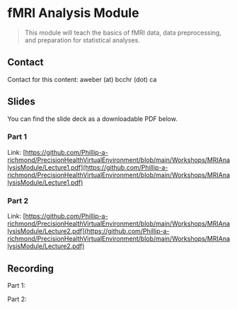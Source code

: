 # fMRI Analysis Module

> This module will teach the basics of fMRI data, data preprocessing, and preparation for statistical analyses.

## Contact

Contact for this content: aweber (at) bcchr (dot) ca

## Slides
You can find the slide deck as a downloadable PDF below. 

### Part 1 

Link: [https://github.com/Phillip-a-richmond/PrecisionHealthVirtualEnvironment/blob/main/Workshops/MRIAnalysisModule/Lecture1.pdf](https://github.com/Phillip-a-richmond/PrecisionHealthVirtualEnvironment/blob/main/Workshops/MRIAnalysisModule/Lecture1.pdf)

### Part 2

Link: [https://github.com/Phillip-a-richmond/PrecisionHealthVirtualEnvironment/blob/main/Workshops/MRIAnalysisModule/Lecture2.pdf](https://github.com/Phillip-a-richmond/PrecisionHealthVirtualEnvironment/blob/main/Workshops/MRIAnalysisModule/Lecture2.pdf)


## Recording

Part 1:

Part 2:




